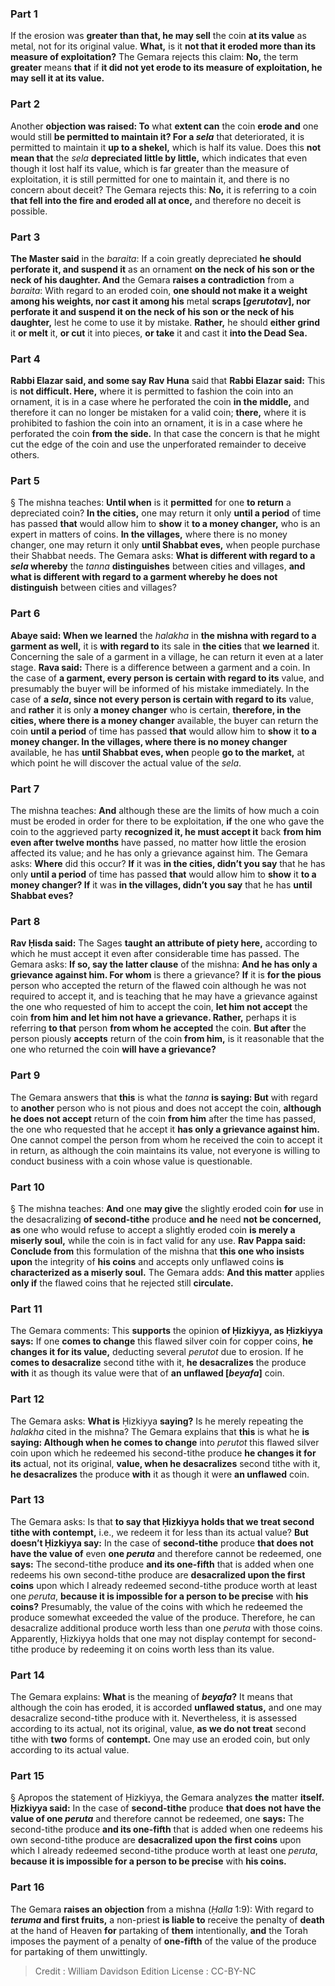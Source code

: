 
### Part 1
If the erosion was <b>greater than that, he may sell</b> the coin <b>at its value</b> as metal, not for its original value. <b>What,</b> is it <b>not that it eroded more than its measure of exploitation?</b> The Gemara rejects this claim: <b>No,</b> the term <b>greater</b> means <b>that</b> if <b>it did not yet erode to its measure of exploitation, he may sell it at its value.</b>

### Part 2
Another <b>objection was raised: To</b> what <b>extent can</b> the coin <b>erode and</b> one would still <b>be permitted to maintain it? For a <i>sela</i></b> that deteriorated, it is permitted to maintain it <b>up to a shekel,</b> which is half its value. Does this <b>not mean that</b> the <i>sela</i> <b>depreciated little by little,</b> which indicates that even though it lost half its value, which is far greater than the measure of exploitation, it is still permitted for one to maintain it, and there is no concern about deceit? The Gemara rejects this: <b>No,</b> it is referring to a coin <b>that fell into the fire and eroded all at once,</b> and therefore no deceit is possible.

### Part 3
<b>The Master said</b> in the <i>baraita</i>: If a coin greatly depreciated <b>he should perforate it, and suspend it</b> as an ornament <b>on the neck of his son or the neck of his daughter. And</b> the Gemara <b>raises a contradiction</b> from a <i>baraita</i>: With regard to an eroded coin, <b>one should not make it a weight among his weights, nor cast it among his</b> metal <b>scraps [<i>gerutotav</i>], nor perforate it and suspend it on the neck of his son or the neck of his daughter,</b> lest he come to use it by mistake. <b>Rather,</b> he should <b>either grind</b> it <b>or melt</b> it, <b>or cut</b> it into pieces, <b>or take</b> it and cast it <b>into the Dead Sea.</b>

### Part 4
<b>Rabbi Elazar said, and some say Rav Huna</b> said that <b>Rabbi Elazar said:</b> This is <b>not difficult. Here,</b> where it is permitted to fashion the coin into an ornament, it is in a case where he perforated the coin <b>in the middle,</b> and therefore it can no longer be mistaken for a valid coin; <b>there,</b> where it is prohibited to fashion the coin into an ornament, it is in a case where he perforated the coin <b>from the side.</b> In that case the concern is that he might cut the edge of the coin and use the unperforated remainder to deceive others.

### Part 5
§ The mishna teaches: <b>Until when</b> is it <b>permitted</b> for one <b>to return</b> a depreciated coin? <b>In the cities,</b> one may return it only <b>until a period</b> of time has passed <b>that</b> would allow him to <b>show</b> it <b>to a money changer,</b> who is an expert in matters of coins. <b>In the villages,</b> where there is no money changer, one may return it only <b>until Shabbat eves,</b> when people purchase their Shabbat needs. The Gemara asks: <b>What is different with regard to a <i>sela</i> whereby</b> the <i>tanna</i> <b>distinguishes</b> between cities and villages, <b>and what is different with regard to a garment whereby he does not distinguish</b> between cities and villages?

### Part 6
<b>Abaye said: When we learned</b> the <i>halakha</i> in <b>the mishna with regard to a garment as well,</b> it is <b>with regard to</b> its sale in <b>the cities</b> that <b>we learned</b> it. Concerning the sale of a garment in a village, he can return it even at a later stage. <b>Rava said:</b> There is a difference between a garment and a coin. In the case of <b>a garment, every person is certain with regard to its</b> value, and presumably the buyer will be informed of his mistake immediately. In the case of <b>a <i>sela</i>, since not every person is certain with regard to its</b> value, and <b>rather</b> it is only <b>a money changer</b> who is certain, <b>therefore, in the cities, where there is a money changer</b> available, the buyer can return the coin <b>until a period</b> of time has passed <b>that</b> would allow him to <b>show</b> it <b>to a money changer. In the villages, where there is no money changer</b> available, he has <b>until Shabbat eves, when</b> people <b>go to the market,</b> at which point he will discover the actual value of the <i>sela</i>.

### Part 7
The mishna teaches: <b>And</b> although these are the limits of how much a coin must be eroded in order for there to be exploitation, <b>if</b> the one who gave the coin to the aggrieved party <b>recognized it, he must accept it</b> back <b>from him even after twelve months</b> have passed, no matter how little the erosion affected its value; and he has only a grievance against him. The Gemara asks: <b>Where</b> did this occur? <b>If</b> it was <b>in the cities, didn’t you say</b> that he has only <b>until a period</b> of time has passed <b>that</b> would allow him to <b>show</b> it <b>to a money changer? If</b> it was <b>in the villages, didn’t you say</b> that he has <b>until Shabbat eves?</b>

### Part 8
<b>Rav Ḥisda said:</b> The Sages <b>taught an attribute of piety here,</b> according to which he must accept it even after considerable time has passed. The Gemara asks: <b>If so, say the latter clause</b> of the mishna: <b>And he has only a grievance against him. For whom</b> is there a grievance? <b>If</b> it is <b>for the pious</b> person who accepted the return of the flawed coin although he was not required to accept it, and is teaching that he may have a grievance against the one who requested of him to accept the coin, <b>let him not accept</b> the coin <b>from him and let him not have a grievance. Rather,</b> perhaps it is referring <b>to that</b> person <b>from whom he accepted</b> the coin. <b>But after</b> the person piously <b>accepts</b> return of the coin <b>from him,</b> is it reasonable that the one who returned the coin <b>will have a grievance?</b>

### Part 9
The Gemara answers that <b>this</b> is what the <i>tanna</i> <b>is saying: But</b> with regard to <b>another</b> person who is not pious and does not accept the coin, <b>although he does not accept</b> return of the coin <b>from him</b> after the time has passed, the one who requested that he accept it <b>has only a grievance against him.</b> One cannot compel the person from whom he received the coin to accept it in return, as although the coin maintains its value, not everyone is willing to conduct business with a coin whose value is questionable.

### Part 10
§ The mishna teaches: <b>And</b> one <b>may give</b> the slightly eroded coin <b>for</b> use in the desacralizing <b>of second-tithe</b> produce <b>and he</b> need <b>not be concerned, as</b> one who would refuse to accept a slightly eroded coin <b>is merely a miserly soul,</b> while the coin is in fact valid for any use. <b>Rav Pappa said: Conclude from</b> this formulation of the mishna that <b>this one who insists upon</b> the integrity of <b>his coins</b> and accepts only unflawed coins <b>is characterized as a miserly soul.</b> The Gemara adds: <b>And this matter</b> applies <b>only if</b> the flawed coins that he rejected still <b>circulate.</b>

### Part 11
The Gemara comments: This <b>supports</b> the opinion <b>of Ḥizkiyya, as Ḥizkiyya says:</b> If one <b>comes to change</b> this flawed silver coin for copper coins, <b>he changes it for its value,</b> deducting several <i>perutot</i> due to erosion. If he <b>comes to desacralize</b> second tithe with it, <b>he desacralizes</b> the produce <b>with</b> it as though its value were that of <b>an unflawed [<i>beyafa</i>]</b> coin.

### Part 12
The Gemara asks: <b>What is</b> Ḥizkiyya <b>saying?</b> Is he merely repeating the <i>halakha</i> cited in the mishna? The Gemara explains that <b>this</b> is what he <b>is saying: Although when he comes to change</b> into <i>perutot</i> this flawed silver coin upon which he redeemed his second-tithe produce <b>he changes it for its</b> actual, not its original, <b>value, when he desacralizes</b> second tithe with it, <b>he desacralizes</b> the produce <b>with</b> it as though it were <b>an unflawed</b> coin.

### Part 13
The Gemara asks: Is that <b>to say that Ḥizkiyya holds that we treat second tithe with contempt,</b> i.e., we redeem it for less than its actual value? <b>But doesn’t Ḥizkiyya say:</b> In the case of <b>second-tithe</b> produce <b>that does not have the value of</b> even <b>one <i>peruta</i></b> and therefore cannot be redeemed, one <b>says:</b> The second-tithe produce <b>and its one-fifth</b> that is added when one redeems his own second-tithe produce are <b>desacralized upon the first coins</b> upon which I already redeemed second-tithe produce worth at least one <i>peruta</i>, <b>because it is impossible for a person to be precise</b> with <b>his coins?</b> Presumably, the value of the coins with which he redeemed the produce somewhat exceeded the value of the produce. Therefore, he can desacralize additional produce worth less than one <i>peruta</i> with those coins. Apparently, Ḥizkiyya holds that one may not display contempt for second-tithe produce by redeeming it on coins worth less than its value.

### Part 14
The Gemara explains: <b>What</b> is the meaning of <b><i>beyafa</i>?</b> It means that although the coin has eroded, it is accorded <b>unflawed status,</b> and one may desacralize second-tithe produce with it. Nevertheless, it is assessed according to its actual, not its original, value, <b>as we do not treat</b> second tithe with <b>two</b> forms of <b>contempt.</b> One may use an eroded coin, but only according to its actual value.

### Part 15
§ Apropos the statement of Ḥizkiyya, the Gemara analyzes <b>the</b> matter <b>itself. Ḥizkiyya said:</b> In the case of <b>second-tithe</b> produce <b>that does not have the value of one <i>peruta</i></b> and therefore cannot be redeemed, one <b>says:</b> The second-tithe produce <b>and its one-fifth</b> that is added when one redeems his own second-tithe produce are <b>desacralized upon the first coins</b> upon which I already redeemed second-tithe produce worth at least one <i>peruta</i>, <b>because it is impossible for a person to be precise</b> with <b>his coins.</b>

### Part 16
The Gemara <b>raises an objection</b> from a mishna (<i>Ḥalla</i> 1:9): With regard to <b><i>teruma</i> and first fruits,</b> a non-priest <b>is liable to</b> receive the penalty of <b>death</b> at the hand of Heaven <b>for</b> partaking of <b>them</b> intentionally, <b>and</b> the Torah imposes the payment of a penalty of <b>one-fifth</b> of the value of the produce for partaking of them unwittingly.

>Credit : William Davidson Edition
>License : CC-BY-NC
